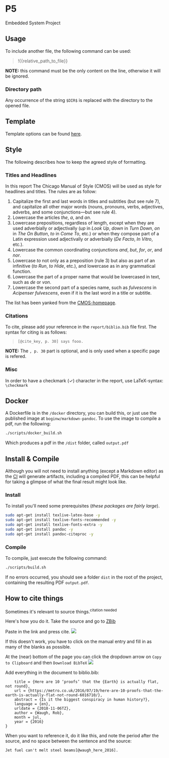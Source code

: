 # P5

Embedded System Project

## Usage

To include another file, the following command can be used:

> !{{relative_path_to_file}}

**NOTE:** this command must be the only content on the line, otherwise it will be ignored.

### Directory path

Any occurrence of the string `$DIR$` is replaced with the directory to the opened file.


## Template

Template options can be found [here](https://github.com/Wandmalfarbe/pandoc-latex-template#custom-template-variables).


## Style

The following describes how to keep the agreed style of formatting.

### Titles and Headlines

In this report The Chicago Manual of Style (CMOS) will be used as style for headlines and titles. The rules are as follow:
1. Capitalize the first and last words in titles and subtitles (but see rule 7), and capitalize all other major words (nouns, pronouns, verbs, adjectives, adverbs, and some conjunctions—but see rule 4).
2. Lowercase the articles *the*, *a*, and *an*.
3. Lowercase prepositions, regardless of length, except when they are used adverbially or adjectivally (*up* in *Look Up*, *down* in *Turn Down*, *on* in *The On Button*, *to* in *Come To*, etc.) or when they compose part of a Latin expression used adjectivally or adverbially (*De Facto*, *In Vitro*, etc.).
4. Lowercase the common coordinating conjunctions *and*, *but*, *for*, *or*, and *nor*.
5. Lowercase *to* not only as a preposition (rule 3) but also as part of an infinitive (*to Run*, *to Hide*, etc.), and lowercase as in any grammatical function.
6. Lowercase the part of a proper name that would be lowercased in text, such as *de* or *von*.
7. Lowercase the second part of a species name, such as *fulvescens* in *Acipenser fulvescens*, even if it is the last word in a title or subtitle.

The list has been yanked from the [CMOS-homepage](https://www.chicagomanualofstyle.org/book/ed17/part2/ch08/psec159.html).

### Citations

To cite, please add your reference in the `report/biblio.bib` file first. The syntax for citing is as follows:

> `[@cite_key, p. 30] says fooo.`

**NOTE:** The `, p. 30` part is optional, and is only used when a specific page is refered.

### Misc

In order to have a checkmark (✓) character in the report, use LaTeX-syntax: `\checkmark`

## Docker

A Dockerfile is in the `/docker` directory, you can build this, or just use the published image at `boginw/markdown-pandoc`. To use the image to compile a pdf, run the following:

```bash
./scripts/docker_build.sh
```

Which produces a pdf in the `/dist` folder, called `output.pdf`

## Install & Compile

Although you will not need to install anything (except a Markdown editor) as the [CI](https://circleci.com/gh/boginw/P5) will generate artifacts, including a compiled PDF, this can be helpful for taking a glimpse of what the final result might look like.

### Install
To install you'll need some prerequisites (_these packages are fairly large_).

```bash
sudo apt-get install texlive-latex-base -y
sudo apt-get install texlive-fonts-recommended -y
sudo apt-get install texlive-fonts-extra -y
sudo apt-get install pandoc -y
sudo apt-get install pandoc-citeproc -y
```

### Compile

To compile, just execute the following command:

```bash
./scripts/build.sh
```

If no errors occurred, you should see a folder `dist` in the root of the project, containing the resulting PDF `output.pdf`.

## How to cite things
Sometimes it's relevant to source things.<sup>citation needed</sup>

Here's how you do it.
Take the source and go to [ZBib](https://zbib.org/)

Paste in the link and press cite.
![](https://imgur.com/a/Gjm9DkN.png)

If this doesn't work, you have to click on the manual entry and fill in as many of the blanks as possible.

At the (near) bottom of the page you can click the dropdown arrow on `Copy to Clipboard` and then `Download BibTeX`
![](https://imgur.com/a/UrRPaPu.png)

Add everything in the document to biblio.bib:

```@misc{waugh_here_2016,
	title = {Here are 10 ‘proofs’ that the {Earth} is actually flat, not round},
	url = {https://metro.co.uk/2016/07/19/here-are-10-proofs-that-the-earth-is-actually-flat-not-round-6016710/},
	abstract = {Is it the biggest conspiracy in human history?},
	language = {en},
	urldate = {2018-11-06TZ},
	author = {Waugh, Rob},
	month = jul,
	year = {2016}
}
```

When you want to reference it, do it like this, and note the period after the source, and no space between the sentence and the source:

`Jet fuel can't melt steel beams[@waugh_here_2016].`